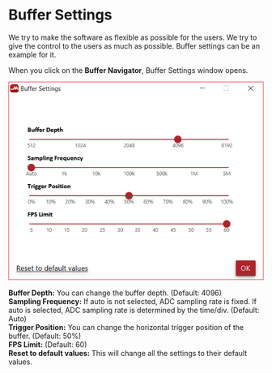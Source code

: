 # Buffer Settings

We try to make the software as flexible as possible for the users. We try to give the control to the users as much as possible. Buffer settings can be an example for it.

When you click on the **Buffer Navigator**, Buffer Settings window opens.

![](../../../../.gitbook/assets/image%20%2854%29.png)

**Buffer Depth:** You can change the buffer depth. \(Default: 4096\)  
**Sampling Frequency:** If auto is not selected, ADC sampling rate is fixed. If auto is selected, ADC sampling rate is determined by the time/div. \(Default: Auto\)  
**Trigger Position:** You can change the horizontal trigger position of the buffer. \(Default: 50%\)  
**FPS Limit:** \(Default: 60\)  
**Reset to default values:** This will change all the settings to their default values.

